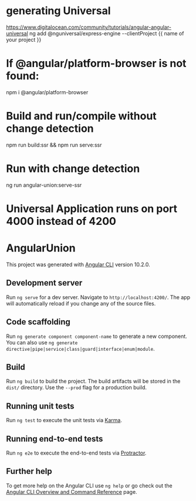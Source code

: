 # generating Universal 
https://www.digitalocean.com/community/tutorials/angular-angular-universal
ng add @nguniversal/express-engine --clientProject {{ name of your project }}
# If @angular/platform-browser is not found:
npm i @angular/platform-browser
# Build and run/compile without change detection
npm run build:ssr && npm run serve:ssr
# Run with change detection
ng run angular-union:serve-ssr
# Universal Application runs on port 4000 instead of 4200

# AngularUnion

This project was generated with [Angular CLI](https://github.com/angular/angular-cli) version 10.2.0.

## Development server

Run `ng serve` for a dev server. Navigate to `http://localhost:4200/`. The app will automatically reload if you change any of the source files.

## Code scaffolding

Run `ng generate component component-name` to generate a new component. You can also use `ng generate directive|pipe|service|class|guard|interface|enum|module`.

## Build

Run `ng build` to build the project. The build artifacts will be stored in the `dist/` directory. Use the `--prod` flag for a production build.

## Running unit tests

Run `ng test` to execute the unit tests via [Karma](https://karma-runner.github.io).

## Running end-to-end tests

Run `ng e2e` to execute the end-to-end tests via [Protractor](http://www.protractortest.org/).

## Further help

To get more help on the Angular CLI use `ng help` or go check out the [Angular CLI Overview and Command Reference](https://angular.io/cli) page.
